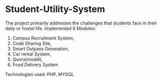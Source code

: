 # Student-Utility-System
The project primarily addresses the challenges that students face in their daily or hostel life. 
Implemented 6 Modules:
1. Campus Recruitment System,
2. Code Sharing Site,
3. Smart Outpass Generation,
4. Car rental System,
5. Quora(model),
6. Food Delivery System

Technologies used: PHP, MYSQL
